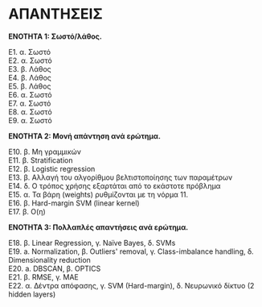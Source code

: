 # ΑΠΑΝΤΗΣΕΙΣ

**ΕΝΟΤΗΤΑ 1: Σωστό/λάθος.**

Ε1. α. Σωστό   
Ε2. α. Σωστό   
Ε3. β. Λάθος   
Ε4. β. Λάθος   
Ε5. β. Λάθος   
Ε6. α. Σωστό   
Ε7. α. Σωστό   
Ε8. α. Σωστό   
Ε9. α. Σωστό   

**ΕΝΟΤΗΤΑ 2: Μονή απάντηση ανά ερώτημα.**

Ε10. β. Μη γραμμικών   
Ε11. β. Stratification   
Ε12. β. Logistic regression   
Ε13. β. Αλλαγή του αλγορίθμου βελτιστοποίησης των παραμέτρων   
Ε14. δ. Ο τρόπος χρήσης εξαρτάται από το εκάστοτε πρόβλημα   
Ε15. α. Τα βάρη (weights) ρυθμίζονται με τη νόρμα 11.   
Ε16. β. Hard-margin SVM (linear kernel)   
Ε17. β. Ο(η)   

**ΕΝΟΤΗΤΑ 3: Πολλαπλές απαντήσεις ανά ερώτημα.**

Ε18. β. Linear Regression, γ. Naïve Bayes, δ. SVMs   
Ε19. a. Normalization, β. Outliers' removal, γ. Class-imbalance handling, δ. Dimensionality reduction   
Ε20. a. DBSCAN, β. OPTICS   
Ε21. β. RMSE, γ. ΜΑΕ   
Ε22. α. Δέντρα απόφασης, γ. SVM (Hard-margin), δ. Νευρωνικό δίκτυο (2 hidden layers)   
